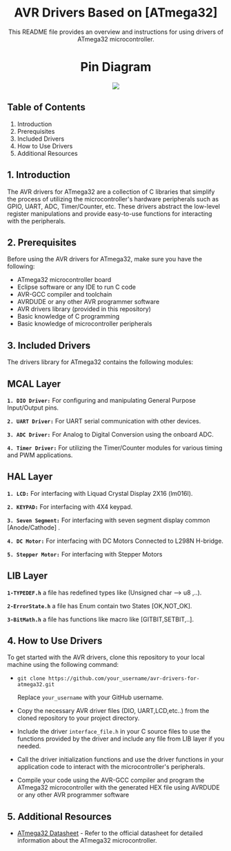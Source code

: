 <div align="center">
  <h1>AVR Drivers Based on [ATmega32] </h1>
  <p>This README file provides an overview and instructions for using drivers of ATmega32 microcontroller.</p>
  <h1>Pin  Diagram </h1>
  <img src="https://github.com/MahmoudSamy511/AVR-Drivers/assets/95527475/a727be48-296e-4e76-bd9e-3883125ee2c5">
</div>

## Table of Contents
1. Introduction
2. Prerequisites
3. Included Drivers
4. How to Use Drivers
5. Additional Resources

## 1. Introduction

The AVR drivers for ATmega32 are a collection of C libraries that simplify the process of utilizing the microcontroller's hardware peripherals such as GPIO, UART, ADC, Timer/Counter, etc. These drivers abstract the low-level register manipulations and provide easy-to-use functions for interacting with the peripherals.

## 2. Prerequisites

Before using the AVR drivers for ATmega32, make sure you have the following:

- ATmega32 microcontroller board
- Eclipse software or any IDE to run C code
- AVR-GCC compiler and toolchain
- AVRDUDE or any other AVR programmer software
- AVR drivers library (provided in this repository)
- Basic knowledge of C programming
- Basic knowledge of microcontroller peripherals

## 3. Included Drivers

  The drivers library for ATmega32 contains the following modules:
  ## MCAL Layer
   **`1. DIO Driver:`** For configuring and manipulating General Purpose Input/Output pins.
   
   **`2. UART Driver:`** For UART serial communication with other devices.
   
   **`3. ADC Driver:`** For Analog to Digital Conversion using the onboard ADC.
   
   **`4. Timer Driver:`** For utilizing the Timer/Counter modules for various timing and PWM applications.
  ## HAL Layer
   **`1. LCD:`** For interfacing with Liquad Crystal Display 2X16 (lm016l).
      
   **`2. KEYPAD:`** For interfacing with 4X4 keypad.
      
   **`3. Seven Segment:`** For interfacing with seven segment display common [Anode/Cathode] .
      
   **`4. DC Motor:`** For interfacing with  DC Motors Connected to L298N H-bridge.
      
   **`5. Stepper Motor:`** For interfacing with Stepper Motors
  ## LIB Layer
   **`1-TYPEDEF.h`** a file has redefined types like (Unsigned char --> u8 ,..).
   
   **`2-ErrorState.h`** a file has Enum contain two States [OK,NOT_OK].
   
   **`3-BitMath.h`** a file has functions like macro like [GITBIT,SETBIT,..].
   
## 4. How to Use Drivers

  To get started with the AVR drivers, clone this repository to your local machine using the following command:

- `git clone https://github.com/your_username/avr-drivers-for-atmega32.git`
  
     Replace `your_username` with your GitHub username.
  
- Copy the necessary AVR driver files (DIO, UART,LCD,etc..) from the cloned repository to your project directory.

- Include the driver `interface_file.h` in your C source files to use the functions provided by the driver and
 include any file from LIB layer if you needed. 

- Call the driver initialization functions and use the driver functions in your application code to interact with the microcontroller's peripherals.

- Compile your code using the AVR-GCC compiler and program the ATmega32 microcontroller with the generated HEX file using AVRDUDE or any other AVR programmer software
  
## 5. Additional Resources
  - [ATmega32 Datasheet](https://www.microchip.com/en-us/product/ATmega32) - Refer to the official datasheet for detailed information about the ATmega32 microcontroller.
